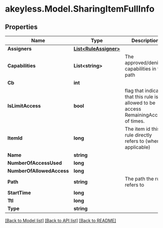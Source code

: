 # akeyless.Model.SharingItemFullInfo

## Properties

Name | Type | Description | Notes
------------ | ------------- | ------------- | -------------
**Assigners** | [**List&lt;RuleAssigner&gt;**](RuleAssigner.md) |  | [optional] 
**Capabilities** | **List&lt;string&gt;** | The approved/denied capabilities in the path | [optional] 
**Cb** | **int** |  | [optional] 
**IsLimitAccess** | **bool** | flag that indicate that this rule is allowed to be access RemainingAccess of times. | [optional] 
**ItemId** | **long** | The item id this rule directly refers to (when applicable) | [optional] 
**Name** | **string** |  | [optional] 
**NumberOfAccessUsed** | **long** |  | [optional] 
**NumberOfAllowedAccess** | **long** |  | [optional] 
**Path** | **string** | The path the rule refers to | [optional] 
**StartTime** | **long** |  | [optional] 
**Ttl** | **long** |  | [optional] 
**Type** | **string** |  | [optional] 

[[Back to Model list]](../README.md#documentation-for-models) [[Back to API list]](../README.md#documentation-for-api-endpoints) [[Back to README]](../README.md)

